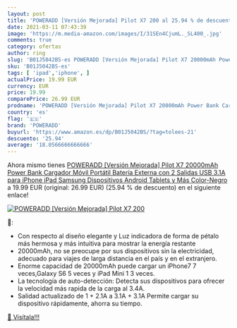 ```yaml
---
layout: post
title: 'POWERADD [Versión Mejorada] Pilot X7 200 al 25.94 % de descuento'
date: 2021-03-11 07:43:39
image: 'https://m.media-amazon.com/images/I/31SEn4CjumL._SL400_.jpg'
comments: true
category: ofertas
author: ring
slug: 'B01J5042BS-es POWERADD [Versión Mejorada] Pilot X7 20000mAh Power Bank...'
sku: 'B01J5042BS-es'
tags: [ 'ipad','iphone', ]
actualPrice: 19.99 EUR
currency: EUR
price: 19.99
comparePrice: 26.99 EUR
prodname: 'POWERADD [Versión Mejorada] Pilot X7 20000mAh Power Bank Cargador Móvil Portátil Batería Externa con 2 Salidas USB 3.1A para iPhone iPad Samsung Dispositivos Android Tablets y Más  Color-Negro'
country: 'es'
flag: '🇪🇸'
brand: 'POWERADD'
buyurl: 'https://www.amazon.es/dp/B01J5042BS/?tag=tolees-21'
descuento: '25.94'
average: '18.0566666666666'
---
```


Ahora mismo tienes [POWERADD [Versión Mejorada] Pilot X7 20000mAh Power Bank Cargador Móvil Portátil Batería Externa con 2 Salidas USB 3.1A para iPhone iPad Samsung Dispositivos Android Tablets y Más  Color-Negro](https://www.amazon.es/dp/B01J5042BS/?tag=tolees-21) a 19.99 EUR (original: 26.99 EUR) (25.94 %  de descuento) en el siguiente enlace!

[![POWERADD [Versión Mejorada] Pilot X7 200](https://m.media-amazon.com/images/I/31SEn4CjumL._SL400_.jpg)](https://www.amazon.es/dp/B01J5042BS/?tag=tolees-21)

🔎:

- Con respecto al diseño elegante y Luz indicadora de forma de pétalo más hermosa y más intuitiva para mostrar la energía restante
- 20000mAh, no se preocupe por sus dispositivos sin la electricidad, adecuado para viajes de larga distancia en el país y en el extranjero.
- Enorme capacidad de 20000mAh puede cargar un iPhone7 7 veces,Galaxy S6 5 veces y iPad Mini 1 3 veces.
- La tecnología de auto-detección: Detecta sus dispositivos para ofrecer la velocidad más rapida de la carga al 3.4A.
- Salidad actualizado de 1 + 2.1A a 3.1A + 3.1A Permite cargar su dispositivo rápidamente, ahorra su tiempo.

[🛒 Visítala!!!](https://www.amazon.es/dp/B01J5042BS/?tag=tolees-21)
